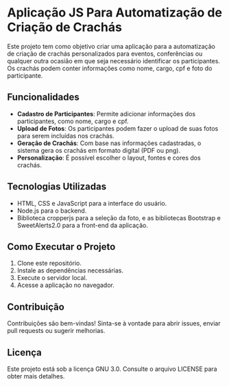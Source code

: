 # Aplicação JS Para Automatização de Criação de Crachás

Este projeto tem como objetivo criar uma aplicação para a automatização de criação de crachás personalizados para eventos, conferências ou qualquer outra ocasião em que seja necessário identificar os participantes. Os crachás podem conter informações como nome, cargo, cpf e foto do participante.

## Funcionalidades

- **Cadastro de Participantes**: Permite adicionar informações dos participantes, como nome, cargo e cpf.
- **Upload de Fotos**: Os participantes podem fazer o upload de suas fotos para serem incluídas nos crachás.
- **Geração de Crachás**: Com base nas informações cadastradas, o sistema gera os crachás em formato digital (PDF ou png).
- **Personalização**: É possível escolher o layout, fontes e cores dos crachás.

## Tecnologias Utilizadas

- HTML, CSS e JavaScript para a interface do usuário.
- Node.js para o backend.
- Biblioteca cropperjs para a seleção da foto, e as bibliotecas Bootstrap e SweetAlerts2.0 para a front-end da aplicação.

## Como Executar o Projeto

1. Clone este repositório.
2. Instale as dependências necessárias.
3. Execute o servidor local.
4. Acesse a aplicação no navegador.

## Contribuição

Contribuições são bem-vindas! Sinta-se à vontade para abrir issues, enviar pull requests ou sugerir melhorias.

## Licença

Este projeto está sob a licença GNU 3.0. Consulte o arquivo LICENSE para obter mais detalhes.
